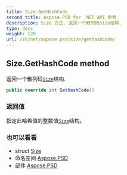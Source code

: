 ```yaml
---
title: Size.GetHashCode
second_title: Aspose.PSD for .NET API 参考
description: Size 方法. 返回一个散列码Size结构.
type: docs
weight: 120
url: /zh/net/aspose.psd/size/gethashcode/
---
```

## Size.GetHashCode method

返回一个散列码[`Size`](../)结构.

```csharp
public override int GetHashCode()
```

### 返回值

指定此哈希值的整数值[`Size`](../)结构。

### 也可以看看

* struct [Size](../)
* 命名空间 [Aspose.PSD](../../size/)
* 部件 [Aspose.PSD](../../../)


